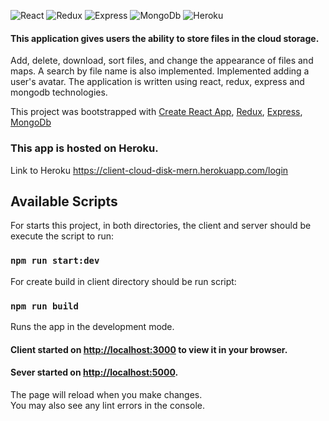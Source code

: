 ![React](https://img.shields.io/badge/react-%2311711.svg?style=for-the-badge&logo=react&logoColor=white)
![Redux](https://img.shields.io/badge/redux-%5235435.svg?style=for-the-badge&logo=redux&logoColor=white)
![Express](https://img.shields.io/badge/exprress-%5235435.svg?style=for-the-badge&logo=express&logoColor=white)
![MongoDb](https://img.shields.io/badge/mongodb-%5235435.svg?style=for-the-badge&logo=mongodb&logoColor=white)
![Heroku](https://img.shields.io/badge/heroku-%5235435.svg?style=for-the-badge&logo=heroku&logoColor=white)

#### This application gives users the ability to store files in the cloud storage. 
Add, delete, download, sort files, and change the appearance of files and maps. 
A search by file name is also implemented. Implemented adding a user's avatar.
The application is written using react, redux, express and mongodb technologies.

This project was bootstrapped with [Create React App](https://github.com/facebook/create-react-app),
[Redux](https://redux.js.org/), [Express](https://expressjs.com/), [MongoDb](https://www.mongodb.com/)

### This app is hosted on Heroku. 
Link to Heroku https://client-cloud-disk-mern.herokuapp.com/login

## Available Scripts

For starts this project, in both directories, the client and server
should be execute the script to run:
### `npm run start:dev`

For create build in client directory should be run script:
### `npm run build`

Runs the app in the development mode.
#### Client started on [http://localhost:3000](http://localhost:3000) to view it in your browser.
#### Sever started on [http://localhost:5000](http://localhost:5000).

The page will reload when you make changes.\
You may also see any lint errors in the console.
